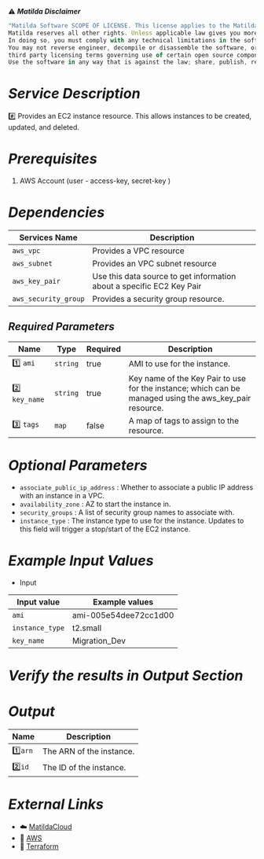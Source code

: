 :warning: ***Matilda Disclaimer***
```javascript
"Matilda Software SCOPE OF LICENSE. This license applies to the Matilda cloud product. The software is licensed, not sold. This agreement only gives you some rights to use the software. 
Matilda reserves all other rights. Unless applicable law gives you more rights despite this limitation, you may use the software only as expressly permitted in this agreement. 
In doing so, you must comply with any technical limitations in the software that only allow you to use it in certain ways. 
You may not reverse engineer, decompile or disassemble the software, or otherwise attempt to derive the source code for the software except and solely to the extent required by 
third party licensing terms governing use of certain open source components that may be included in the software; remove, minimize, block or modify any notices of Matilda or its suppliers in the software; 
Use the software in any way that is against the law; share, publish, rent or lease the software, or provide the software as a offering for others to use."
```

# *Service Description*
:hash: Provides an EC2 instance resource. This allows instances to be created, updated, and deleted.

# *Prerequisites*
1. AWS Account (user - access-key, secret-key )

# *Dependencies*
| **Services Name**        | **Description**                                                      |
|--------------------------|----------------------------------------------------------------------|
| `aws_vpc`                | Provides a VPC resource                                              |
| `aws_subnet`             | Provides an VPC subnet resource                                      |
| `aws_key_pair`           | Use this data source to get information about a specific EC2 Key Pair|
| `aws_security_group`     | Provides a security group resource.                                  |


## *Required Parameters*
| Name | Type | Required | Description |
| --- | --- | --- | --- |
|:one: `ami` | `string` | true | AMI to use for the instance. |
|:two: `key_name` | `string` | true| Key name of the Key Pair to use for the instance; which can be managed using the aws_key_pair resource. |
|:three: `tags` | `map` | false | A map of tags to assign to the resource. |

# *Optional Parameters*
* `associate_public_ip_address` : 	 Whether to associate a public IP address with an instance in a VPC.
* `availability_zone` :	AZ to start the instance in.
* `security_groups` : A list of security group names to associate with.
* `instance_type`	: The instance type to use for the instance. Updates to this field will trigger a stop/start of the EC2 instance.

# *Example Input Values*
* Input

| Input value                       | Example values                                                                           |
|-----------------------------------|------------------------------------------------------------------------------------------|
| `ami`                             | ami-005e54dee72cc1d00                                                                    | 
| `instance_type`                   | t2.small                                                                                 |
| `key_name`                        | Migration_Dev|

# *Verify the results in Output Section*
# *Output*
| Name | Description |
| ------------- | ------------- |
|  :one:`arn` | The ARN of the instance. |
|  :two:`id` |The ID of the instance. |

# *External Links*
* :cloud: [MatildaCloud](https://www.matildacloud.com/docs/ "Matildacloud")
* :link: [AWS](https://aws.amazon.com/console/)
* :link: [Terraform](https://registry.terraform.io/providers/hashicorp/aws/latest/docs)